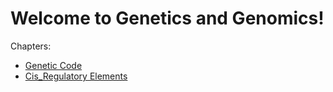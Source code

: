 # Welcome to Genetics and Genomics!

Chapters:

-   [Genetic Code](chapters/Genetic-Code)
-   [Cis\_Regulatory Elements](chapters/Cis-Regulatory-Elements)
